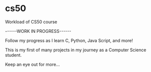 # cs50
Workload of CS50 course

------WORK IN PROGRESS------

Follow my progress as I learn C, Python, Java Script, and more!

This is my first of many projects in my journey as a Computer Science student.

Keep an eye out for more...

